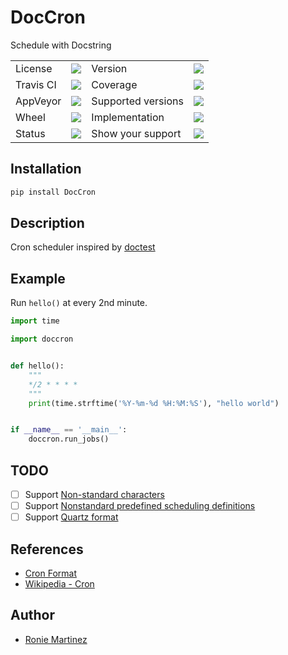 # DocCron

Schedule with Docstring

<table>
    <tr>
        <td>License</td>
        <td><img src='https://img.shields.io/pypi/l/DocCron.svg'></td>
        <td>Version</td>
        <td><img src='https://img.shields.io/pypi/v/DocCron.svg'></td>
    </tr>
    <tr>
        <td>Travis CI</td>
        <td><img src='https://travis-ci.org/Code-ReaQtor/DocCron.svg?branch=develop'></td>
        <td>Coverage</td>
        <td><img src='https://codecov.io/gh/Code-ReaQtor/DocCron/branch/develop/graph/badge.svg'></td>
    </tr>
    <tr>
        <td>AppVeyor</td>
        <td><img src='https://ci.appveyor.com/api/projects/status/ceqj4tmh13r8hc79/branch/develop?svg=true'></td>
        <td>Supported versions</td>
        <td><img src='https://img.shields.io/pypi/pyversions/DocCron.svg'></td>
    </tr>
    <tr>
        <td>Wheel</td>
        <td><img src='https://img.shields.io/pypi/wheel/DocCron.svg'></td>
        <td>Implementation</td>
        <td><img src='https://img.shields.io/pypi/implementation/DocCron.svg'></td>
    </tr>
    <tr>
        <td>Status</td>
        <td><img src='https://img.shields.io/pypi/status/DocCron.svg'></td>
        <td>Show your support</td>
        <td><a href='https://saythanks.io/to/Code-ReaQtor'><img src='https://img.shields.io/badge/Say%20Thanks-!-1EAEDB.svg'></a></td>
    </tr>
</table>

## Installation

```bash
pip install DocCron
```

## Description

Cron scheduler inspired by [doctest](https://en.wikipedia.org/wiki/Doctest)

## Example

Run `hello()` at every 2nd minute.

```python
import time

import doccron


def hello():
    """
    */2 * * * *
    """
    print(time.strftime('%Y-%m-%d %H:%M:%S'), "hello world")


if __name__ == '__main__':
    doccron.run_jobs()

```

## TODO

- [ ] Support [Non-standard characters](https://en.wikipedia.org/wiki/Cron#Non-standard_characters)
- [ ] Support [Nonstandard predefined scheduling definitions](https://en.wikipedia.org/wiki/Cron#Nonstandard_predefined_scheduling_definitions)
- [ ] Support [Quartz format](http://www.quartz-scheduler.org/documentation/quartz-2.x/tutorials/crontrigger.html)

## References

- [Cron Format](http://www.nncron.ru/help/EN/working/cron-format.htm)
- [Wikipedia - Cron](https://en.wikipedia.org/wiki/Cron)

## Author

- [Ronie Martinez](mailto:ronmarti18@gmail.com)
